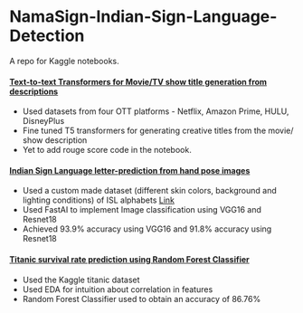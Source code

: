 # NamaSign-Indian-Sign-Language-Detection

A repo for Kaggle notebooks.

#### [Text-to-text Transformers for Movie/TV show title generation from descriptions](https://github.com/Sowmya-Iyer/Kaggle/blob/master/t5-transformer-for-movie-tv-show-title-prediction.ipynb)
- Used datasets from four OTT platforms - Netflix, Amazon Prime, HULU, DisneyPlus
- Fine tuned T5 transformers for generating creative titles from the movie/ show description
- Yet to add rouge score code in the notebook.

#### [Indian Sign Language letter-prediction from hand pose images](https://github.com/Sowmya-Iyer/Kaggle/blob/master/isl-image-classification-using-fastai.ipynb)
- Used a custom made dataset (different skin colors, background and lighting conditions) of ISL alphabets [Link](https://www.kaggle.com/datasets/sowmyaiyer/isl-image-classification-with-a-background-clutter)
- Used FastAI to implement Image classification using VGG16 and Resnet18
- Achieved 93.9% accuracy using VGG16 and 91.8% accuracy using Resnet18 

#### [Titanic survival rate prediction using Random Forest Classifier](https://github.com/Sowmya-Iyer/Kaggle/blob/master/titanic-survival-prediction.ipynb)
- Used the Kaggle titanic dataset
- Used EDA for intuition about correlation in features
- Random Forest Classifier used to obtain an accuracy of 86.76%
